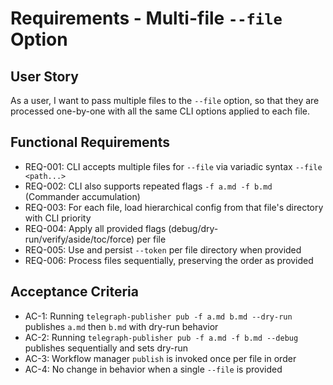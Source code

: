 # Requirements - Multi-file `--file` Option

## User Story
As a user, I want to pass multiple files to the `--file` option, so that they are processed one-by-one with all the same CLI options applied to each file.

## Functional Requirements
- REQ-001: CLI accepts multiple files for `--file` via variadic syntax `--file <path...>`
- REQ-002: CLI also supports repeated flags `-f a.md -f b.md` (Commander accumulation)
- REQ-003: For each file, load hierarchical config from that file's directory with CLI priority
- REQ-004: Apply all provided flags (debug/dry-run/verify/aside/toc/force) per file
- REQ-005: Use and persist `--token` per file directory when provided
- REQ-006: Process files sequentially, preserving the order as provided

## Acceptance Criteria
- AC-1: Running `telegraph-publisher pub -f a.md b.md --dry-run` publishes `a.md` then `b.md` with dry-run behavior
- AC-2: Running `telegraph-publisher pub -f a.md -f b.md --debug` publishes sequentially and sets dry-run
- AC-3: Workflow manager `publish` is invoked once per file in order
- AC-4: No change in behavior when a single `--file` is provided
